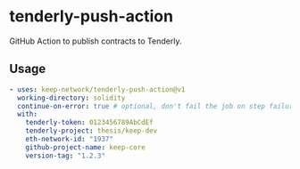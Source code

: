 # tenderly-push-action

GitHub Action to publish contracts to Tenderly.

## Usage

```yaml
- uses: keep-network/tenderly-push-action@v1
  working-directory: solidity
  continue-on-error: true # optional, don't fail the job on step failure
  with:
    tenderly-token: 0123456789AbCdEf
    tenderly-project: thesis/keep-dev
    eth-network-id: "1937"
    github-project-name: keep-core
    version-tag: "1.2.3"
```
